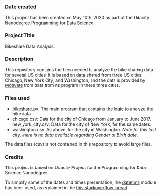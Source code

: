 ### Date created
This project has been created on May 10th, 2020 as part of the Udacity Nanodegree Programming for Data Science
### Project Title
Bikeshare Data Analysis. 

### Description
This repository contains the files needed to analyze the bike sharing data for several US cities.
It is based on data shared from three US cities: Chicago, New York City, and Washington, and the
data is provided by [Motivate](https://www.motivateco.com/) from data from its program in these three cities.

### Files used
- [bikeshare.py](https://github.com/odicenta/bikeshare_data_analysis/blob/master/bikeshare.py): The main program that contains the logic to analyze the bike data
- chicago.csv: Data for the city of Chicago from January to June 2017.
new_york_city.csv: Data for the city of New York, for the same dates.
- washington.csv: As above, for the city of Washington. *Note for this last city, there is no data available regarding Gender or Birth date.* 

The data files (csv) is not contained in this repository to avoid large files.


### Credits
This project is based on Udacity Project for the Programming for Data Science Nanodegree.

To simplify some of the dates and times presentation, the [datetime](https://docs.python.org/3/library/datetime.html) module has been used, as explained in the [this stackoverflow thread](https://stackoverflow.com/questions/775049/how-do-i-convert-seconds-to-hours-minutes-and-seconds)


